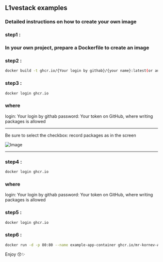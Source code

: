 ## L1vestack examples

### Detailed instructions on how to create your own image

### step1 :

### In your own project, prepare a Dockerfile to create an image

### step2 :

```bash
docker build -t ghcr.io/{Your login by githab}/{your name}:latest(or another any tag) .
```

### step3 :

```bash
docker login ghcr.io
```
### where
login: Your login by githab
password: Your token on GitHub, where writing packages is allowed
_________________________________________________________________________________________
Be sure to select the checkbox: record packages as in the screen

![Image](https://github.com/user-attachments/assets/bdef16c0-76c3-4c24-8e3e-4002461043f3)

_________________________________________________________________________________________
### step4 :

```bash
docker login ghcr.io
```
### where
login: Your login by githab
password: Your token on GitHub, where writing packages is allowed


### step5 :

```bash
docker login ghcr.io
```

### step6 :

```bash
docker run -d -p 80:80 --name example-app-container ghcr.io/mr-kornev-Alexey/example:latest
```


Enjoy 😚✨
